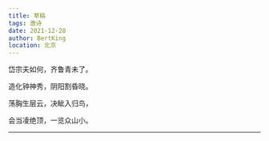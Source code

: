 ```yaml
---
title: 草稿
tags: 唐诗
date: 2021-12-28
author: BertKing
location: 北京
---
```




岱宗夫如何，齐鲁青未了。

造化钟神秀，阴阳割昏晓。

荡胸生层云，决眦入归鸟，

会当凌绝顶，一览众山小。

----